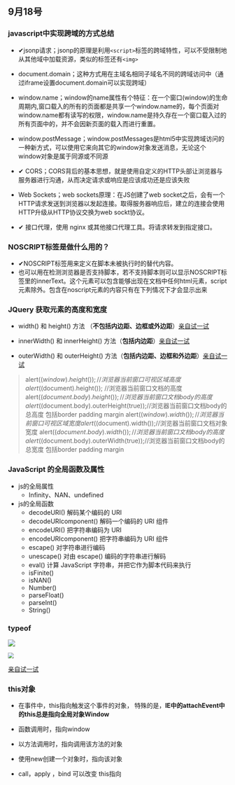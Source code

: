 ## 9月18号

### javascript中实现跨域的方式总结

* ✔jsonp请求；jsonp的原理是利用`<script>`标签的跨域特性，可以不受限制地从其他域中加载资源，类似的标签还有`<img>`

* document.domain；这种方式用在主域名相同子域名不同的跨域访问中（通过iframe设置document.domain可以实现跨域）

* window.name；window的name属性有个特征：在一个窗口(window)的生命周期内,窗口载入的所有的页面都是共享一个window.name的，每个页面对window.name都有读写的权限，window.name是持久存在一个窗口载入过的所有页面中的，并不会因新页面的载入而进行重置。

* window.postMessage；window.postMessages是html5中实现跨域访问的一种新方式，可以使用它来向其它的window对象发送消息，无论这个window对象是属于同源或不同源

*  ✔ CORS；CORS背后的基本思想，就是使用自定义的HTTP头部让浏览器与服务器进行沟通，从而决定请求或响应是应该成功还是应该失败

* Web Sockets；web sockets原理：在JS创建了web socket之后，会有一个HTTP请求发送到浏览器以发起连接。取得服务器响应后，建立的连接会使用HTTP升级从HTTP协议交换为web sockt协议。

* ✔ 接口代理，使用 nginx 或其他接口代理工具。将请求转发到指定接口。



### NOSCRIPT标签是做什么用的？

* ✔NOSCRIPT标签用来定义在脚本未被执行时的替代内容。
* 也可以用在检测浏览器是否支持脚本，若不支持脚本则可以显示NOSCRIPT标签里的innerText。这个元素可以包含能够出现在文档<body>中任何html元素，script元素除外。包含在noscript元素的内容只有在下列情况下才会显示出来
  

### JQuery 获取元素的高度和宽度

* width() 和 height() 方法 （**不包括内边距、边框或外边距**）<a href="http://www.w3school.com.cn/tiy/t.asp?f=jquery_dim_width_height" target="_blank">亲自试一试</a>
* innerWidth() 和 innerHeight() 方法（**包括内边距**）<a href="http://www.w3school.com.cn/tiy/t.asp?f=jquery_dim_innerwidth_innerheight" target="_blank">亲自试一试</a>

* outerWidth() 和 outerHeight() 方法（**包括内边距、边框和外边距**）<a href="http://www.w3school.com.cn/tiy/t.asp?f=jquery_dim_outerwidth_outerheight2" target="_blank">亲自试一试</a>

> alert($(window).height()); //浏览器当前窗口可视区域高度 
> alert($(document).height()); //浏览器当前窗口文档的高度 
> alert($(document.body).height());//浏览器当前窗口文档body的高度 
> alert($(document.body).outerHeight(true));//浏览器当前窗口文档body的总高度 包括border padding margin 
> alert($(window).width()); //浏览器当前窗口可视区域宽度 
> alert($(document).width());//浏览器当前窗口文档对象宽度 
> alert($(document.body).width());//浏览器当前窗口文档body的高度 
> alert($(document.body).outerWidth(true));//浏览器当前窗口文档body的总宽度 包括border padding margin 



### JavaScript 的全局函数及属性

* js的全局属性
  * Infinity、NAN、undefined
* js的全局函数
  * decodeURI()  解码某个编码的 URI
  * decodeURIcomponent()  解码一个编码的 URI 组件
  * encodeURI()  把字符串编码为 URI
  * encodeURIcomponent() 把字符串编码为 URI 组件
  * escape()  对字符串进行编码
  * unescape() 对由 escape() 编码的字符串进行解码
  * eval()  计算 JavaScript 字符串，并把它作为脚本代码来执行
  * isFinite()
  * isNAN()
  * Number()
  * parseFloat()
  * parseInt()
  * String()



### typeof

![](https://i.loli.net/2021/09/18/5YybUGX1ZNLzcpW.png)

<img src="https://i.loli.net/2021/09/18/o4yNzftsVPxAHic.png" style="zoom:80%;" />

<a href="https://developer.mozilla.org/zh-CN/docs/Web/JavaScript/Reference/Operators/typeof" target="_blank">亲自试一试</a>



### this对象

* 在事件中，this指向触发这个事件的对象， 特殊的是，**IE中的attachEvent中的this总是指向全局对象Window**

* 函数调用时，指向window 
* 以方法调用时，指向调用该方法的对象
* 使用new创建一个对象时，指向该对象
* call，apply ，bind 可以改变 this指向
